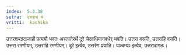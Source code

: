 ```yaml
---
index:  5.3.38
sutra:  उत्तराच् च
vritti:  kashika 
---
```


उत्तरशब्दादाजाही प्रत्ययौ भवतः अस्तातेरर्थे दूरे चेदवधिमानवधेर् भवति। उत्तरा वसति, उत्तराहि वसति। उत्तरा रमणीयम्, उत्तराहि रमणीयम्। दूरे इत्येव, उत्तरेण प्रयाति। पञ्चम्याः इत्येव, उत्तरादागतः।

